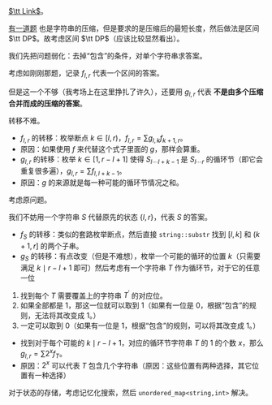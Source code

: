 [$\tt Link$](/problem/AT3859)。

[有一道题](/problem/P4302) 也是字符串的压缩，但是要求的是压缩后的最短长度，然后做法是区间 $\tt DP$。故考虑区间 $\tt DP$（应该比较显然看出）。

我们先把问题弱化：去掉“包含”的条件，对单个字符串求答案。

考虑如刚刚那题，记录 $f_{l,r}$ 代表一个区间的答案。

但是这一个不够（我考场上在这里挣扎了许久），还要用 $g_{l,r}$ 代表 **不是由多个压缩合并而成的压缩的答案**。

转移不难。

+ $f_{l,r}$ 的转移：枚举断点 $k\in[l,r)$，$f_{l,r}=\sum g_{l,k}f_{k+1,r}$。
+ 原因：如果使用 $f$ 来代替这个式子里面的 $g$，那样会算重。
+ $g_{l,r}$ 的转移：枚举 $k\in[1,r-l+1]$ 使得 $S_{l\cdots l+k-1}$ 是 $S_{l\cdots r}$ 的循环节（即它会重复很多遍），$g_{l,r}=\sum f_{l,l+k-1}$。
+ 原因：$g$ 的来源就是每一种可能的循环节情况之和。

考虑原问题。

我们不妨用一个字符串 $S$ 代替原先的状态 $\{l,r\}$，代表 $S$ 的答案。

+ $f_S$ 的转移：类似的套路枚举断点，然后直接 `string::substr` 找到 $[l,k]$ 和 $(k+1,r]$ 的两个子串。
+ $g_S$ 的转移：有点改变（但是不难想），枚举一个可能的循环的位置 $k$（只需要满足 $k\mid r-l+1$ 即可）然后考虑有一个字符串 $T$ 作为循环节，对于它的任意一位
1. 找到每个 $T$ 需要覆盖上的字符串 $T^{\prime}$ 的对应位。
1. 如果全部都是 $1$，那这一位就可以取到 $1$（如果有一位是 $0$，根据“包含”的规则，无法将其改变成 $1$。）
1. 一定可以取到 $0$（如果有一位是 $1$，根据“包含”的规则，可以将其改变成 $1$。）
+ 找到对于每个可能的 $k\mid r-l+1$，对应的循环节字符串 $T$ 的 $1$ 的个数 $x$，那么 $g_{l,r}=\sum2^xf_T$。
+ 原因：$2^x$ 可以代表 $T$ 包含几个字符串（原因：这些位置有两种选择，其它位置有一种选择）

对于状态的存储，考虑记忆化搜索，然后 `unordered_map<string,int>` 解决。